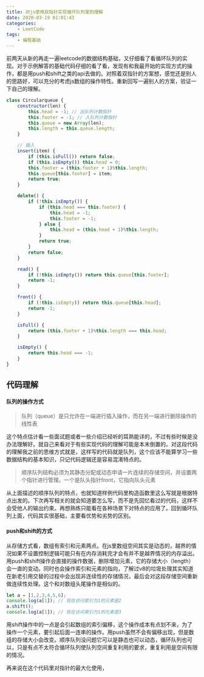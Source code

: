 ```yaml
---
title: 对js使用双指针实现循环队列里的理解
date: 2020-03-19 01:01:43
categories:
    - LeetCode
tags:
    - 编程基础
---
```

前两天从新的再走一遍leetcode的数据结构基础，又仔细看了看循环队列的实现。对于示例解答的基础代码仔细的看了看，发现有和我最开始的实现方式的操作，都是用push和shift之类的api去做的。对照着双指针的方案想，感觉还是别人的思路好，可以充分的考虑js数组的操作特性。重新回写一遍别人的方案，验证一下自己的理解。

```js
class Circularqueue {
    constructor(len) {
        this.head = -1; // 出队列计数指针
        this.footer = -1; // 入队列计数指针
        this.queue = new Array(len);
        this.length = this.queue.length;
    }

    // 插入
    insert(item) {
        if (this.isFull()) return false;
        if (this.isEmpty()) this.head = 0;
        this.footer = (this.footer + 1)%this.length;
        this.queue[this.footer] = item;
        return true;
    }

    delete() {
        if (!this.isEmpty()) {
            if (this.head === this.footer) {
                this.head = -1;
                this.footer = -1;
            } else {
                this.head = (this.head + 1)%this.length;
            }
            return true;
        }
        return false;
    }

    read() {
        if (!this.isEmpty()) return this.queue[this.footer];
        return -1;
    }

    front() {
        if (!this.isEmpty)) return this.queue[this.head];
        return -1;
    }

    isFull() {
        return (this.footer + 1)%this.length === this.head;
    }

    isEmpty() {
        return this.head === -1;
    }
}
```

## 代码理解
#### 队列的操作方式
>队列（queue）是只允许在一端进行插入操作，而在另一端进行删除操作的线性表

这个特点估计看一些面试题或者一些介绍已经听的耳熟能详的，不过有些时候是没办法理解好。就自己来看对于有些实现代码的理解可能是本末倒置的。对这段代码的理解我之前的思维方式就是，这样写的代码就是队列，这个应该不能算学习一些数据结构的基本知识，只记代码逻辑还是容易混淆特点的。
>顺序队列结构必须为其静态分配或动态申请一片连续的存储空间，并设置两个指针进行管理。一个是队头指针front，它指向队头元素

从上面描述的顺序队列的特点，也就知道样例代码里构造函数里这么写就是根据特点出发的。下次再写相关的就会知道要怎么写，而不是先回忆看过的代码，这样不会受他人的输出约束。再想熟练只能看在各种场景下对特点的应用了。回到循环队列上面，代码其实很基础，主要看优势和劣势的区别。

#### push和shift的方式
从存储方式看，数组有索引和元素两点。在js里数组空间其实是动态的，越界的情况如果不设置控制逻辑可能只有在内存消耗完才会有并不是越界情况的内存溢出。用push和shift操作会直接的操作数据，删除增加元素，它的存储大小（length）会一直的变动。同时也会操作索引和元素的指向，了解过v8的垃圾处理其实知道在新老引用交替的过程中会出现非连续性的存储情况，最后会对这段存储空间重新做连续性处理。这个和对数组头尾操作是相似的。
```js
let a = [1,2,3,4,5,6];
console.log(a[1]); // 现在访问索引为1的元素是2
a.shift();
console.log(a[1]); // 现在访问索引为1的元素是3
```
用shift操作中的一点是会引起数组的索引偏移，这个操作成本有点划不来，为了操作一个元素，要引起后面一连串的操作。用push虽然不会有偏移出现，但是数组的存储大小会改变。顺序队列没问题它可以是静态也可以动态，循环队列也可以，只是有点不太符合循环队列使队列空间重复利用的要求，重复利用是空间有限的情况。

再来说在这个代码里对指针的最大化使用，
